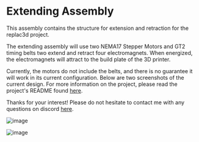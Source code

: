 # Extending Assembly

This assembly contains the structure for extension and retraction for the replac3d project.

The extending assembly will use two NEMA17 Stepper Motors and GT2 timing belts two extend and retract four electromagnets. When energized, the electromagnets will attract to the build plate of the 3D printer. 

Currently, the motors do not include the belts, and there is no guarantee it will work in its current configuration.
Below are two screenshots of the current design. For more information on the project, please read the project's README found [here](https://github.com/morotonai/replac3d/tree/main).

Thanks for your interest! Please do not hesitate to contact me with any questions on discord [here](https://discord.com/users/morotonai.3/).


![image](https://github.com/morotonai/replac3d/assets/156618723/6eff68d9-16e9-445c-b017-f43ae1af6b80)

![image](https://github.com/morotonai/replac3d/assets/156618723/15f92b9a-d4b1-4a69-a84e-d588dc0f7575)
